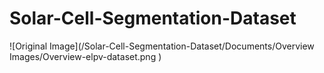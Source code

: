 # Solar-Cell-Segmentation-Dataset

![Original Image](/Solar-Cell-Segmentation-Dataset/Documents/Overview Images/Overview-elpv-dataset.png
)
